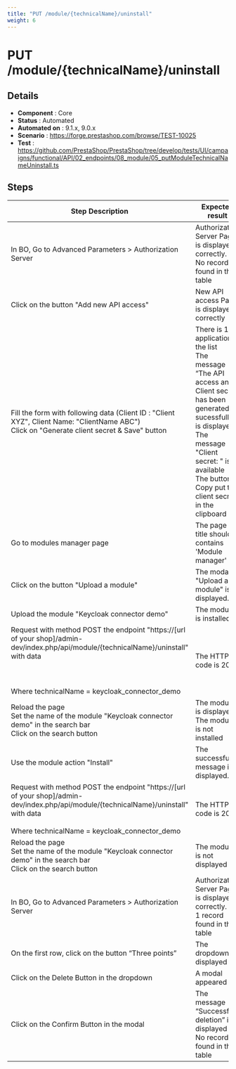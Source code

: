 ```yaml
---
title: "PUT /module/{technicalName}/uninstall"
weight: 6
---
```


# PUT /module/{technicalName}/uninstall
## Details
* **Component** : Core
* **Status** : Automated
* **Automated on** : 9.1.x, 9.0.x
* **Scenario** : https://forge.prestashop.com/browse/TEST-10025
* **Test** : https://github.com/PrestaShop/PrestaShop/tree/develop/tests/UI/campaigns/functional/API/02_endpoints/08_module/05_putModuleTechnicalNameUninstall.ts

## Steps
| Step Description | Expected result |
| ----- | ----- |
| In BO, Go to Advanced Parameters > Authorization Server | Authorization Server Page is displayed correctly.<br>No records found in the table |
| Click on the button "Add new API access" | New API access Page is displayed correctly |
| Fill the form with following data (Client ID : "Client XYZ", Client Name: "ClientName ABC")<br>Click on "Generate client secret & Save" button | There is 1 application in the list<br>The message “The API access and Client secret has been generated sucessfully” is displayed<br>The message "Client secret: " is available<br>The button Copy put the client secret in the clipboard |
| Go to modules manager page | The page title should contains 'Module manager' |
| Click on the button "Upload a module" | The modal "Upload a module" is displayed. |
| Upload the module "Keycloak connector demo" | The module is installed |
| Request with method POST the endpoint "https://[url of your shop]/admin-dev/index.php/api/module/\{technicalName}/uninstall" with data<br><br><br><br>Where technicalName = keycloak_connector_demo | The HTTP code is 204 |
| Reload the page<br>Set the name of the module "Keycloak connector demo" in the search bar<br>Click on the search button | The module is displayed<br>The module is not installed |
| Use the module action "Install" | The successful message is displayed. |
| Request with method POST the endpoint "https://[url of your shop]/admin-dev/index.php/api/module/\{technicalName}/uninstall" with data<br><br>Where technicalName = keycloak_connector_demo | The HTTP code is 204 |
| Reload the page<br>Set the name of the module "Keycloak connector demo" in the search bar<br>Click on the search button | The module is not displayed |
| In BO, Go to Advanced Parameters > Authorization Server | Authorization Server Page is displayed correctly.<br>1 record found in the table |
| On the first row, click on the button “Three points” | The dropdown is displayed |
| Click on the Delete Button in the dropdown | A modal appeared |
| Click on the Confirm Button in the modal | The message “Successful deletion” is displayed<br>No records found in the table |
